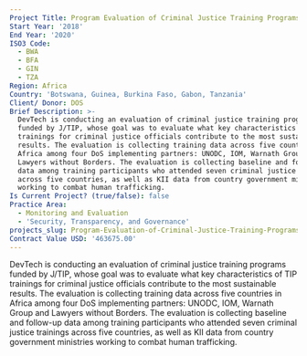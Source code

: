 ```yaml
---
Project Title: Program Evaluation of Criminal Justice Training Programs
Start Year: '2018'
End Year: '2020'
ISO3 Code:
  - BWA
  - BFA
  - GIN
  - TZA
Region: Africa
Country: 'Botswana, Guinea, Burkina Faso, Gabon, Tanzania'
Client/ Donor: DOS
Brief Description: >-
  DevTech is conducting an evaluation of criminal justice training programs
  funded by J/TIP, whose goal was to evaluate what key characteristics of TIP
  trainings for criminal justice officials contribute to the most sustainable
  results. The evaluation is collecting training data across five countries in
  Africa among four DoS implementing partners: UNODC, IOM, Warnath Group and
  Lawyers without Borders. The evaluation is collecting baseline and follow-up
  data among training participants who attended seven criminal justice trainings
  across five countries, as well as KII data from country government ministries
  working to combat human trafficking.
Is Current Project? (true/false): false
Practice Area:
  - Monitoring and Evaluation
  - 'Security, Transparency, and Governance'
projects_slug: Program-Evaluation-of-Criminal-Justice-Training-Programs
Contract Value USD: '463675.00'
---
```

DevTech is conducting an evaluation of criminal justice training programs funded by J/TIP, whose goal was to evaluate what key characteristics of TIP trainings for criminal justice officials contribute to the most sustainable results. The evaluation is collecting training data across five countries in Africa among four DoS implementing partners: UNODC, IOM, Warnath Group and Lawyers without Borders. The evaluation is collecting baseline and follow-up data among training participants who attended seven criminal justice trainings across five countries, as well as KII data from country government ministries working to combat human trafficking.